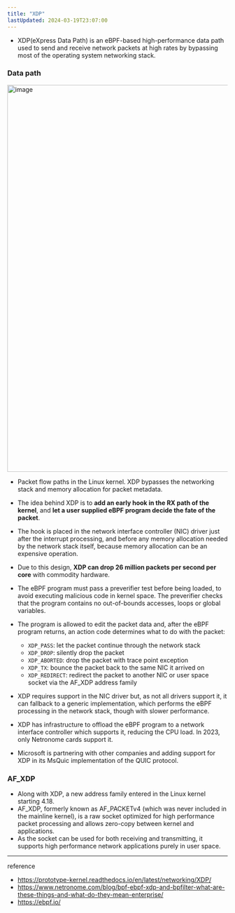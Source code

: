 ```yaml
---
title: "XDP"
lastUpdated: 2024-03-19T23:07:00
---
```

- XDP(eXpress Data Path) is an eBPF-based high-performance data path used to send and receive network packets at high rates by bypassing most of the operating system networking stack.
  
### Data path

<img width="883" alt="image" src="https://github.com/rlaisqls/TIL/assets/81006587/c322a547-9858-44ff-880a-acd5859cddaf">

- Packet flow paths in the Linux kernel. XDP bypasses the networking stack and memory allocation for packet metadata.
- The idea behind XDP is to **add an early hook in the RX path of the kernel**, and **let a user supplied eBPF program decide the fate of the packet**.
- The hook is placed in the network interface controller (NIC) driver just after the interrupt processing, and before any memory allocation needed by the network stack itself, because memory allocation can be an expensive operation.
- Due to this design, **XDP can drop 26 million packets per second per core** with commodity hardware.

- The eBPF program must pass a preverifier test before being loaded, to avoid executing malicious code in kernel space. The preverifier checks that the program contains no out-of-bounds accesses, loops or global variables.

- The program is allowed to edit the packet data and, after the eBPF program returns, an action code determines what to do with the packet:
  - `XDP_PASS`: let the packet continue through the network stack
  - `XDP_DROP`: silently drop the packet
  - `XDP_ABORTED`: drop the packet with trace point exception
  - `XDP_TX`: bounce the packet back to the same NIC it arrived on
  - `XDP_REDIRECT`: redirect the packet to another NIC or user space socket via the AF_XDP address family
- XDP requires support in the NIC driver but, as not all drivers support it, it can fallback to a generic implementation, which performs the eBPF processing in the network stack, though with slower performance.

- XDP has infrastructure to offload the eBPF program to a network interface controller which supports it, reducing the CPU load. In 2023, only Netronome cards support it.

- Microsoft is partnering with other companies and adding support for XDP in its MsQuic implementation of the QUIC protocol.

### AF_XDP

- Along with XDP, a new address family entered in the Linux kernel starting 4.18.
- AF_XDP, formerly known as AF_PACKETv4 (which was never included in the mainline kernel), is a raw socket optimized for high performance packet processing and allows zero-copy between kernel and applications.
- As the socket can be used for both receiving and transmitting, it supports high performance network applications purely in user space.

---
reference

- <https://prototype-kernel.readthedocs.io/en/latest/networking/XDP/>
- <https://www.netronome.com/blog/bpf-ebpf-xdp-and-bpfilter-what-are-these-things-and-what-do-they-mean-enterprise/>
- <https://ebpf.io/>

